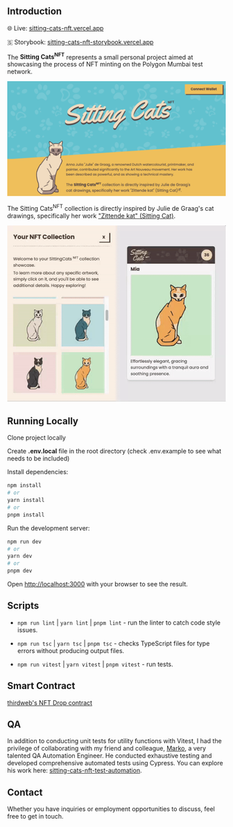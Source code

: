 ## Introduction

🌐 Live: [sitting-cats-nft.vercel.app](https://sitting-cats-nft.vercel.app/)

🇸 Storybook: [sitting-cats-nft-storybook.vercel.app](https://sitting-cats-nft-storybook.vercel.app/)

The **Sitting Cats<sup>NFT</sup>** represents a small personal project aimed at showcasing the process of NFT minting on the Polygon Mumbai test network.

![project preview](./readme/web-preview.png)

The Sitting Cats<sup>NFT</sup> collection is directly inspired by Julie de Graag's cat drawings, specifically her work ["Zittende kat" (Sitting Cat)](https://commons.wikimedia.org/wiki/File:Zittende_kat,_RP-P-1935-892.jpg).

![gallery preview](./readme/gallery-preview.gif)

## Running Locally

Clone project locally

Create **.env.local** file in the root directory (check .env.example to see what needs to be included)

Install dependencies:

```bash
npm install
# or
yarn install
# or
pnpm install
```

Run the development server:

```bash
npm run dev
# or
yarn dev
# or
pnpm dev
```

Open [http://localhost:3000](http://localhost:3000) with your browser to see the result.

## Scripts

-   `npm run lint` | `yarn lint` | `pnpm lint` - run the linter to catch code style issues.

-   `npm run tsc` | `yarn tsc` | `pnpm tsc` - checks TypeScript files for type errors without producing output files.

-   `npm run vitest` | `yarn vitest` | `pnpm vitest` - run tests.

## Smart Contract

[thirdweb's NFT Drop contract](https://thirdweb.com/thirdweb.eth/DropERC721)

## QA

In addition to conducting unit tests for utility functions with Vitest, I had the privilege of collaborating with my friend and colleague, [Marko](https://linkedin.com/in/marko-milenkovic-ba9709280), a very talented QA Automation Engineer. He conducted exhaustive testing and developed comprehensive automated tests using Cypress. You can explore his work here: [sitting-cats-nft-test-automation](https://github.com/markomilenkovic546/sitting-cats-nft-test-automation).

## Contact

Whether you have inquiries or employment opportunities to discuss, feel free to get in touch.
